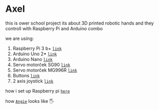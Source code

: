 # Axel

this is ower school project
its about 3D printed robotic hands and they controll with Raspberry Pi and Arduino combo

we are using:
1. Raspberry Pi 3 b+		[`link`](https://www.raspberrypi.com/products/raspberry-pi-3-model-b-plus/)
1. Arduino Uno 2*		[`link`](https://techfun.sk/produkt/arduino-uno-r3-precizny-klon/)
1. Arduino Nano			[`link`](https://techfun.sk/produkt/arduino-nano-precizny-klon/)
1. Servo motorček SG90		[`link`](https://techfun.sk/produkt/servo-motorcek-sg90/)
1. Servo motorček MG996R	[`link`](https://techfun.sk/produkt/servo-motorcek-mg996r/)
1. Buttons			[`link`](https://techfun.sk/produkt/tlacidlo-pbs-110-momentove-normalne-otvorene/)
1. 2 axis joystick		[`link`](https://techfun.sk/produkt/joystick-2-osi-analogovy-vystup/)

how i set up Raspberry pi [`here`](RP_info.txt)

how [`Angie`](/3D_models/Angie.jpg) looks like :raised_hand_with_fingers_splayed: